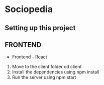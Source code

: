 # Sociopedia
## Setting up this project
## FRONTEND 
- Frontend - React
1. Move to the client folder cd client
2. Install the dependencies using npm install
3. Run the server using npm start

